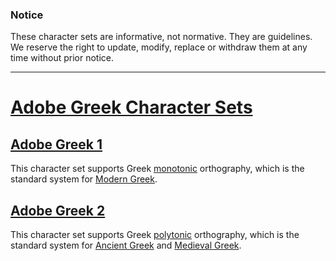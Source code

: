 ### Notice

These character sets are informative, not normative. They are guidelines.
We reserve the right to update, modify, replace or withdraw them at any time without prior notice.

---

# [Adobe Greek Character Sets](http://adobe-type-tools.github.io/adobe-greek-charsets)

## [Adobe Greek 1](http://adobe-type-tools.github.io/adobe-greek-charsets/adobe-greek-1.html)

This character set supports Greek [monotonic](https://en.wikipedia.org/wiki/Greek_diacritics) orthography, which is the standard system for [Modern Greek](https://en.wikipedia.org/wiki/Modern_Greek).

## [Adobe Greek 2](http://adobe-type-tools.github.io/adobe-greek-charsets/adobe-greek-2.html)

This character set supports Greek [polytonic](https://en.wikipedia.org/wiki/Greek_diacritics) orthography, which is the standard system for [Ancient Greek](https://en.wikipedia.org/wiki/Ancient_Greek) and [Medieval Greek](https://en.wikipedia.org/wiki/Medieval_Greek).
